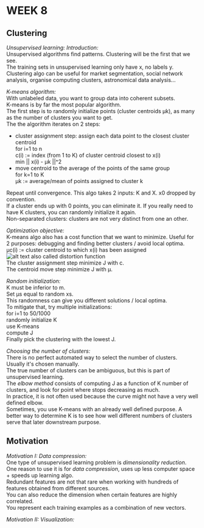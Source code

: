 # **WEEK 8**

## **Clustering**  

*Unsupervised learning: Introduction:*  
Unsupervised algorithms find patterns. Clustering will be the first that we see.  
The training sets in unsupervised learning only have x, no labels y.  
Clustering algo can be useful for market segmentation, social network analysis, organise computing clusters, astronomical data analysis...

*K-means algorithm:*  
With unlabeled data, you want to group data into coherent subsets.  
K-means is by far the most popular algorithm.  
The first step is to randomly initialize points (cluster centroids μk), as many as the number of clusters you want to get.  
The the algorithm iterates on 2 steps:
- cluster assignment step: assign each data point to the closest cluster centroid  
for i=1 to n  
c(i) := index (from 1 to K) of cluster centroid closest to x(i)  
min || x(i) - μk ||^2  
- move centroid to the average of the points of the same group  
for k=1 to K  
μk := average/mean of points assigned to cluster k  

Repeat until convergence. 
This algo takes 2 inputs: K and X. x0 dropped by convention.  
If a cluster ends up with 0 points, you can eliminate it. If you really need to have K clusters, you can randomly initialize it again.  
Non-separated clusters: clusters are not very distinct from one an other.

*Optimization objective:*  
K-means algo also has a cost function that we want to minimize. Useful for 2 purposes: debugging and finding better clusters / avoid local optima.  
μc(i) := cluster centroid to which x(i) has been assigned  
![alt text](https://i.imgur.com/vkzsBL3.png) also called distortion function  
The cluster assignment step minimize J with c.  
The centroid move step minimize J with μ.

*Random initialization:*  
K must be inferior to m.  
Set μs equal to random xs.  
This randomness can give you different solutions / local optima.  
To mitigate that, try multiple initializations:  
for i=1 to 50/1000  
randomly initialize K  
use K-means  
compute J  
Finally pick the clustering with the lowest J.

*Choosing the number of clusters:*  
There is no perfect automated way to select the number of clusters.  
Usually it's chosen manually.  
The true number of clusters can be ambiguous, but this is part of unsupervised learning.  
The *elbow method* consists of computing J as a function of K number of clusters, and look for point where stops decreasing as much.  
In practice, it is not often used because the curve might not have a very well defined elbow.  
Sometimes, you use K-means with an already well defined purpose. A better way to determine K is to see how well different numbers of clusters serve that later downstream purpose.

## **Motivation**

*Motivation I: Data compression:*  
One type of unsupervised learning problem is *dimensionality reduction*.  
One reason to use it is for *data compression*, uses up less computer space + speeds up learning algo.  
Redundant features are not that rare when working with hundreds of features obtained from different sources.  
You can also reduce the dimension when certain features are highly correlated.  
You represent each training examples as a combination of new vectors.

*Motivation II: Visualization:*  
